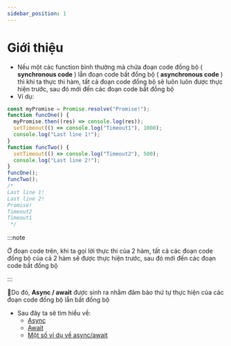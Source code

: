 ```yaml
---
sidebar_position: 1
---
```


# Giới thiệu

- Nếu một các function bình thường mà chứa đoạn code đồng bộ ( **synchronous code** ) lẫn đoạn code bất đồng bộ ( **asynchronous code** ) thì khi ta thực thi hàm, tất cả đoạn code đồng bộ sẽ luôn luôn được thực hiện trước, sau đó mới đến các đoạn code bất đồng bộ
- Ví dụ:

```js
const myPromise = Promise.resolve("Promise!");
function funcOne() {
  myPromise.then((res) => console.log(res));
  setTimeout(() => console.log("Timeout1"), 1000);
  console.log("Last line 1!");
}
function funcTwo() {
  setTimeout(() => console.log("Timeout2"), 500);
  console.log("Last line 2!");
}
funcOne();
funcTwo();
/*
Last line 1!
Last line 2!
Promise!
Timeout2
Timeout1
 */
```

:::note

Ở đoạn code trên, khi ta gọi lời thực thi của 2 hàm, tất cả các đoạn code đồng bộ của cả 2 hàm sẽ được thực hiện trước, sau đó mới đến các đoạn code bất đồng bộ

:::

🔑Do đó, **Async / await** được sinh ra nhằm đảm bảo thứ tự thực hiện của các đoạn code đồng bộ lẫn bất đồng bộ

- Sau đây ta sẽ tìm hiểu về:
  - [Async](./async)
  - [Await](./await)
  - [Một số ví dụ về async/await](./example)

